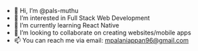 - 👋 Hi, I’m @pals-muthu
- 👀 I’m interested in Full Stack Web Development
- 🌱 I’m currently learning React Native
- 💞️ I’m looking to collaborate on creating websites/mobile apps
- 📫 You can reach me via email: mpalaniappan96@gmail.com

<!---
pals-muthu/pals-muthu is a ✨ special ✨ repository because its `README.md` (this file) appears on your GitHub profile.
You can click the Preview link to take a look at your changes.
--->
